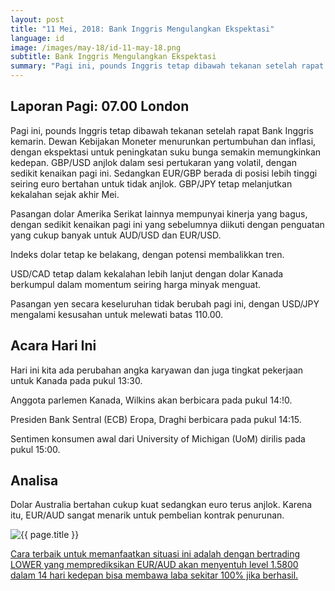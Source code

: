 ```yaml
---
layout: post
title: "11 Mei, 2018: Bank Inggris Mengulangkan Ekspektasi"
language: id
image: /images/may-18/id-11-may-18.png
subtitle: Bank Inggris Mengulangkan Ekspektasi
summary: "Pagi ini, pounds Inggris tetap dibawah tekanan setelah rapat Bank Inggris kemarin. Dewan Kebijakan Moneter menurunkan pertumbuhan dan inflasi, dengan ekspektasi untuk peningkatan suku bunga semakin memungkinkan kedepan"
---
```

## Laporan Pagi: 07.00 London

Pagi ini, pounds Inggris tetap dibawah tekanan setelah rapat Bank Inggris kemarin. Dewan Kebijakan Moneter menurunkan pertumbuhan dan inflasi, dengan ekspektasi untuk peningkatan suku bunga semakin memungkinkan kedepan. GBP/USD anjlok dalam sesi pertukaran yang volatil, dengan sedikit kenaikan pagi ini. Sedangkan EUR/GBP berada di posisi lebih tinggi seiring euro bertahan untuk tidak anjlok. GBP/JPY tetap melanjutkan kekalahan sejak akhir Mei.

Pasangan dolar Amerika Serikat lainnya mempunyai kinerja yang bagus, dengan sedikit kenaikan pagi ini yang sebelumnya diikuti dengan penguatan yang cukup banyak untuk AUD/USD dan EUR/USD. 

Indeks dolar tetap ke belakang, dengan potensi membalikkan tren.

USD/CAD tetap dalam kekalahan lebih lanjut dengan dolar Kanada berkumpul dalam momentum seiring harga minyak menguat.

Pasangan yen secara keseluruhan tidak berubah pagi ini, dengan USD/JPY mengalami kesusahan untuk melewati batas 110.00.


## Acara Hari Ini

Hari ini kita ada perubahan angka karyawan dan juga tingkat pekerjaan untuk Kanada pada pukul 13:30.

Anggota parlemen Kanada, Wilkins akan berbicara pada pukul 14:!0.

Presiden Bank Sentral (ECB) Eropa, Draghi berbicara pada pukul 14:15.

Sentimen konsumen awal dari University of Michigan (UoM) dirilis pada pukul 15:00.

## Analisa

Dolar Australia bertahan cukup kuat sedangkan euro terus anjlok. Karena itu, EUR/AUD sangat menarik untuk pembelian kontrak penurunan.

<img src="{{ site.url }}/images/may-18/id-11-may-18.png" alt="{{ page.title }}" title="{{ page.title }}">

<a href="%LINK%%?currency=USD&market=forex&underlying=frxEURAUD&formname=higherlower&duration_amount=14&duration_units=d&amount=10&amount_type=payout&expiry_type=duration&barrier=1.5800" target="_blank">Cara terbaik untuk memanfaatkan situasi ini adalah dengan bertrading LOWER yang memprediksikan EUR/AUD akan menyentuh level 1.5800 dalam 14 hari kedepan bisa membawa laba sekitar 100% jika berhasil.</a>
